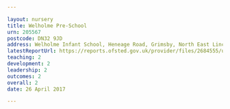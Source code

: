 ```yaml
---

layout: nursery
title: Welholme Pre-School
urn: 205567
postcode: DN32 9JD
address: Welholme Infant School, Heneage Road, Grimsby, North East Lincolnshire, DN32 9JD
latestReportUrl: https://reports.ofsted.gov.uk/provider/files/2684555/urn/205567.pdf
teaching: 2
development: 2
leadership: 2
outcomes: 2
overall: 2
date: 26 April 2017

---
```

